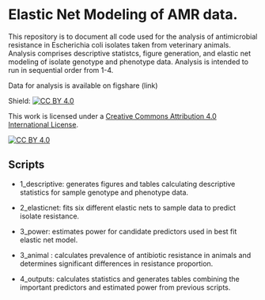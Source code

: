# Elastic Net Modeling of AMR data.

This repository is to document all code used for the analysis of antimicrobial resistance in Escherichia coli isolates taken from veterinary animals. 
Analysis comprises descriptive statistcs, figure generation, and elastic net modeling of isolate genotype and phenotype data. Analysis is intended to run in sequential order from 1-4. 

Data for analysis is available on figshare (link)

Shield: [![CC BY 4.0][cc-by-shield]][cc-by]

This work is licensed under a
[Creative Commons Attribution 4.0 International License][cc-by].

[![CC BY 4.0][cc-by-image]][cc-by]

[cc-by]: http://creativecommons.org/licenses/by/4.0/
[cc-by-image]: https://i.creativecommons.org/l/by/4.0/88x31.png
[cc-by-shield]: https://img.shields.io/badge/License-CC%20BY%204.0-lightgrey.svg

## Scripts

- 1_descriptive: generates figures and tables calculating descriptive statistics for sample genotype and phenotype data.

- 2_elasticnet: fits six different elastic nets to sample data to predict isolate resistance. 

- 3_power: estimates power for candidate predictors used in best fit elastic net model.

- 3_animal : calculates prevalence of antibiotic resistance in animals and determines significant differences in resistance proportion. 

- 4_outputs: calculates statistics and generates tables combining the important predictors and estimated power from previous scripts.

